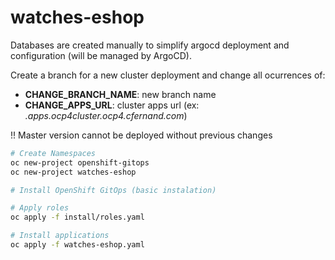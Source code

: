 # watches-eshop

Databases are created manually to simplify argocd deployment and configuration (will be managed by ArgoCD).

Create a branch for a new cluster deployment and change all ocurrences of:

- **CHANGE_BRANCH_NAME**: new branch name
- **CHANGE_APPS_URL**: cluster apps url (ex: *.apps.ocp4cluster.ocp4.cfernand.com*)

!! Master version cannot be deployed without previous changes

```sh
# Create Namespaces
oc new-project openshift-gitops
oc new-project watches-eshop

# Install OpenShift GitOps (basic instalation)

# Apply roles
oc apply -f install/roles.yaml

# Install applications
oc apply -f watches-eshop.yaml
```

